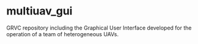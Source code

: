 # multiuav_gui
GRVC repository including the Graphical User Interface developed for the operation of a team of heterogeneous UAVs.
